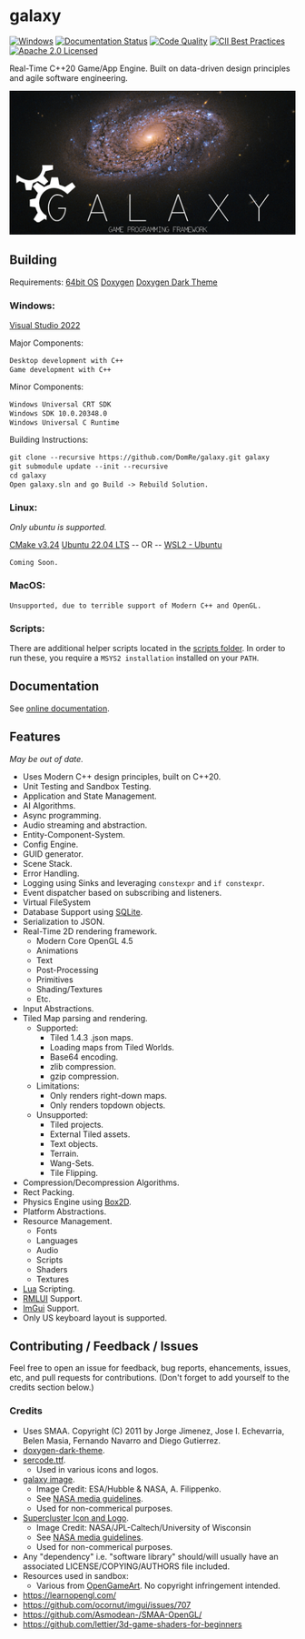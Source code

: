 # galaxy
[![Windows](https://ci.appveyor.com/api/projects/status/ww31j6b22u7bo1ua?svg=true)](https://ci.appveyor.com/project/reworks/galaxy)
[![Documentation Status](https://travis-ci.com/DomRe/galaxy.svg?branch=master)](https://domre.github.io/galaxy/)
[![Code Quality](https://api.codacy.com/project/badge/Grade/1cac439022e2417fa82b5dbc2c320030)](https://www.codacy.com/manual/DomRe/galaxy?utm_source=github.com&amp;utm_medium=referral&amp;utm_content=DomRe/galaxy&amp;utm_campaign=Badge_Grade)
[![CII Best Practices](https://bestpractices.coreinfrastructure.org/projects/4377/badge)](https://bestpractices.coreinfrastructure.org/projects/4377)
[![Apache 2.0 Licensed](https://img.shields.io/badge/license-apache-blue.svg)](./LICENSE.txt)

Real-Time C++20 Game/App Engine. Built on data-driven design principles and agile software engineering. 

![galaxy](logo.png?raw=true "galaxy")

## Building

Requirements:
[64bit OS](https://en.wikipedia.org/wiki/X86-64)
[Doxygen](https://www.doxygen.nl/index.html)
[Doxygen Dark Theme](https://github.com/MaJerle/doxygen-dark-theme)

### Windows:
[Visual Studio 2022](https://visualstudio.microsoft.com/vs/)

Major Components:
```
Desktop development with C++
Game development with C++
```
Minor Components:
```
Windows Universal CRT SDK
Windows SDK 10.0.20348.0
Windows Universal C Runtime
```
Building Instructions:
```
git clone --recursive https://github.com/DomRe/galaxy.git galaxy
git submodule update --init --recursive
cd galaxy
Open galaxy.sln and go Build -> Rebuild Solution.
```

### Linux:
*Only ubuntu is supported.*

[CMake v3.24](https://cmake.org/download/)
[Ubuntu 22.04 LTS](https://ubuntu.com/download/desktop)
-- OR --
[WSL2 - Ubuntu](https://docs.microsoft.com/en-us/windows/wsl/install)

```
Coming Soon.
```

### MacOS:
```
Unsupported, due to terrible support of Modern C++ and OpenGL.
```

### Scripts:
There are additional helper scripts located in the [scripts folder](https://github.com/DomRe/galaxy/tree/master/scripts).
In order to run these, you require a ```MSYS2 installation``` installed on your ```PATH```.

## Documentation
See [online documentation](https://domre.github.io/galaxy/).

## Features
*May be out of date.*

- Uses Modern C++ design principles, built on C++20.
- Unit Testing and Sandbox Testing.
- Application and State Management.
- AI Algorithms.
- Async programming.
- Audio streaming and abstraction.
- Entity-Component-System.
- Config Engine.
- GUID generator.
- Scene Stack.
- Error Handling.
- Logging using Sinks and leveraging ```constexpr``` and ```if constexpr```.
- Event dispatcher based on subscribing and listeners.
- Virtual FileSystem
- Database Support using [SQLite](https://www.sqlite.org/index.html).
- Serialization to JSON.
- Real-Time 2D rendering framework.
	- Modern Core OpenGL 4.5
	- Animations
	- Text
	- Post-Processing
	- Primitives
	- Shading/Textures
	- Etc.
- Input Abstractions.
- Tiled Map parsing and rendering.
	- Supported:
		- Tiled 1.4.3 .json maps.
		- Loading maps from Tiled Worlds.
		- Base64 encoding.
		- zlib compression.
		- gzip compression.
	- Limitations:
		- Only renders right-down maps.
		- Only renders topdown objects.
	- Unsupported:
		- Tiled projects.
		- External Tiled assets.
		- Text objects.
		- Terrain.
		- Wang-Sets.
		- Tile Flipping.
- Compression/Decompression Algorithms.
- Rect Packing.
- Physics Engine using [Box2D](https://github.com/erincatto/box2d).
- Platform Abstractions.
- Resource Management.
	- Fonts
	- Languages
	- Audio
	- Scripts
	- Shaders
	- Textures
- [Lua](https://www.lua.org/) Scripting.
- [RMLUI](https://github.com/mikke89/RmlUi) Support.
- [ImGui](https://github.com/ocornut/imgui) Support.
- Only US keyboard layout is supported.

## Contributing / Feedback / Issues
Feel free to open an issue for feedback, bug reports, ehancements, issues, etc,
and pull requests for contributions. (Don't forget to add yourself to the credits section below.)

### Credits
* Uses SMAA. Copyright (C) 2011 by Jorge Jimenez, Jose I. Echevarria,  Belen Masia, Fernando Navarro and Diego Gutierrez.
* [doxygen-dark-theme](https://github.com/MaJerle/doxygen-dark-theme).
* [sercode.ttf](http://www.dafont.com/secret-code.font).
	* Used in various icons and logos.
* [galaxy image](https://www.nasa.gov/image-feature/goddard/2020/hubble-probes-colorful-galaxy).
	* Image Credit: ESA/Hubble & NASA, A. Filippenko.
	* See [NASA media guidelines](https://www.nasa.gov/multimedia/guidelines/index.html).
	* Used for non-commerical purposes.
* [Supercluster Icon and Logo](https://images.nasa.gov/details-PIA17241).
    * Image Credit: NASA/JPL-Caltech/University of Wisconsin
    * See [NASA media guidelines](https://www.nasa.gov/multimedia/guidelines/index.html).
	* Used for non-commerical purposes.
* Any "dependency" i.e. "software library" should/will usually have an associated LICENSE/COPYING/AUTHORS file included.
* Resources used in sandbox:
	* Various from [OpenGameArt](https://opengameart.org/). No copyright infringement intended.
* https://learnopengl.com/
* https://github.com/ocornut/imgui/issues/707
* https://github.com/Asmodean-/SMAA-OpenGL/
* https://github.com/lettier/3d-game-shaders-for-beginners